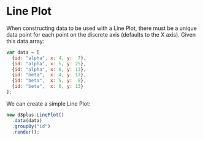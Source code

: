# Line Plot

When constructing data to be used with a Line Plot, there must be a unique data point for each point on the discrete axis (defaults to the X axis). Given this data array:

```js
var data = [
  {id: "alpha", x: 4, y:  7},
  {id: "alpha", x: 5, y: 25},
  {id: "alpha", x: 6, y: 13},
  {id: "beta",  x: 4, y: 17},
  {id: "beta",  x: 5, y:  8},
  {id: "beta",  x: 6, y: 13}
];
```

We can create a simple Line Plot:

```js
new d3plus.LinePlot()
  .data(data)
  .groupBy("id")
  .render();
```
